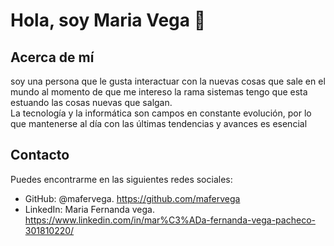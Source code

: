 # Hola, soy Maria Vega 👋

## Acerca de mí
soy una persona que le gusta interactuar con la nuevas cosas que sale en el mundo al momento de que me intereso la rama sistemas tengo que esta estuando las cosas  nuevas que salgan.
<br>
La tecnología y la informática son campos en constante evolución, por lo que mantenerse al día con las últimas tendencias y avances es esencial

## Contacto

Puedes encontrarme en las siguientes redes sociales:

- GitHub: @mafervega.  https://github.com/mafervega
- LinkedIn: Maria Fernanda vega.  https://www.linkedin.com/in/mar%C3%ADa-fernanda-vega-pacheco-301810220/

